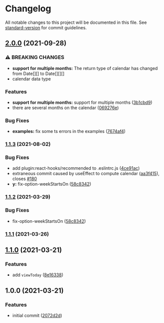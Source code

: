 # Changelog

All notable changes to this project will be documented in this file. See [standard-version](https://github.com/conventional-changelog/standard-version) for commit guidelines.

## [2.0.0](https://github.com/its-danny/use-lilius/compare/v1.1.3...v2.0.0) (2021-09-28)


### ⚠ BREAKING CHANGES

* **support for multiple months:** The return type of calendar has changed from Date[][] to Date[][][]
* calendar data type

### Features

* **support for multiple months:** support for multiple months ([3b1cbd9](https://github.com/its-danny/use-lilius/commit/3b1cbd9daa446eb741afe491ad52830be62759c1))
* there are several months on the calendar ([069276e](https://github.com/its-danny/use-lilius/commit/069276ef19142eda192d95d131d2d9b2d3c07979))


### Bug Fixes

* **examples:** fix some ts errors in the examples ([7674af4](https://github.com/its-danny/use-lilius/commit/7674af41d6d1b0176db20872160d98326ac0edef))

### [1.1.3](https://github.com/its-danny/use-lilius/compare/v1.1.1...v1.1.3) (2021-08-02)


### Bug Fixes

* add plugin:react-hooks/recommended to .eslintrc.js ([4ce91ac](https://github.com/its-danny/use-lilius/commit/4ce91ac9c2ee6ecacd02cc3653b2c0c7d3f32395))
* extraneous commit caused by useEffect to compute calendar ([aa3f415](https://github.com/its-danny/use-lilius/commit/aa3f41576a19b9381ac6f3fa64f75170d71d82a5)), closes [#180](https://github.com/its-danny/use-lilius/issues/180)
* **y:** fix-option-weekStartsOn ([58c8342](https://github.com/its-danny/use-lilius/commit/58c8342978f4b49bbca3394cae24ea0d18742536))

### [1.1.2](https://github.com/its-danny/use-lilius/compare/v1.1.1...v1.1.2) (2021-03-29)


### Bug Fixes

* fix-option-weekStartsOn ([58c8342](https://github.com/its-danny/use-lilius/commit/58c8342978f4b49bbca3394cae24ea0d18742536))

### [1.1.1](https://github.com/its-danny/use-lilius/compare/v1.1.0...v1.1.1) (2021-03-26)

## [1.1.0](https://github.com/its-danny/use-lilius/compare/v1.0.0...v1.1.0) (2021-03-21)


### Features

* add `viewToday` ([8e16338](https://github.com/its-danny/use-lilius/commit/8e1633834d375a37e17875a4f5aa9d5e0db8b989))

## 1.0.0 (2021-03-21)


### Features

* initial commit ([2072d2d](https://github.com/its-danny/use-lilius/commit/2072d2df5375ec8dd13ba5e90ec9651c5ac81541))
